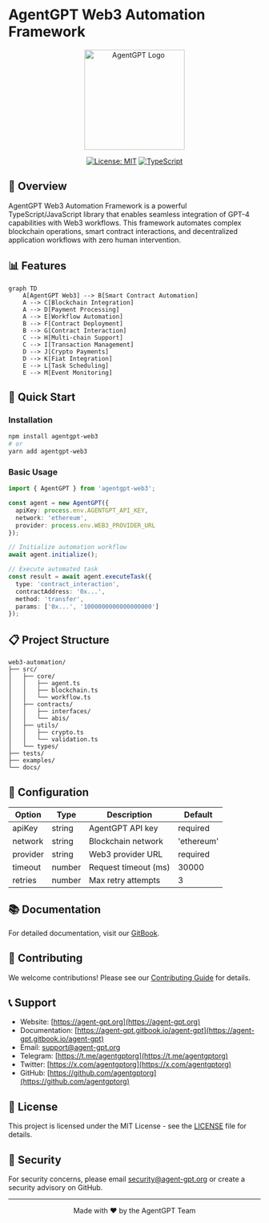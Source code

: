 # AgentGPT Web3 Automation Framework

<div align="center">
  <img src="https://agent-gpt.org/logo.png" alt="AgentGPT Logo" width="200"/>
  
  [![License: MIT](https://img.shields.io/badge/License-MIT-yellow.svg)](https://opensource.org/licenses/MIT)
  [![TypeScript](https://img.shields.io/badge/TypeScript-Ready-blue.svg)](https://www.typescriptlang.org/)
</div>

## 🌟 Overview

AgentGPT Web3 Automation Framework is a powerful TypeScript/JavaScript library that enables seamless integration of GPT-4 capabilities with Web3 workflows. This framework automates complex blockchain operations, smart contract interactions, and decentralized application workflows with zero human intervention.

## 📊 Features

```mermaid
graph TD
    A[AgentGPT Web3] --> B[Smart Contract Automation]
    A --> C[Blockchain Integration]
    A --> D[Payment Processing]
    A --> E[Workflow Automation]
    B --> F[Contract Deployment]
    B --> G[Contract Interaction]
    C --> H[Multi-chain Support]
    C --> I[Transaction Management]
    D --> J[Crypto Payments]
    D --> K[Fiat Integration]
    E --> L[Task Scheduling]
    E --> M[Event Monitoring]
```

## 🚀 Quick Start

### Installation

```bash
npm install agentgpt-web3
# or
yarn add agentgpt-web3
```

### Basic Usage

```typescript
import { AgentGPT } from 'agentgpt-web3';

const agent = new AgentGPT({
  apiKey: process.env.AGENTGPT_API_KEY,
  network: 'ethereum',
  provider: process.env.WEB3_PROVIDER_URL
});

// Initialize automation workflow
await agent.initialize();

// Execute automated task
const result = await agent.executeTask({
  type: 'contract_interaction',
  contractAddress: '0x...',
  method: 'transfer',
  params: ['0x...', '1000000000000000000']
});
```

## 📋 Project Structure

```
web3-automation/
├── src/
│   ├── core/
│   │   ├── agent.ts
│   │   ├── blockchain.ts
│   │   └── workflow.ts
│   ├── contracts/
│   │   ├── interfaces/
│   │   └── abis/
│   ├── utils/
│   │   ├── crypto.ts
│   │   └── validation.ts
│   └── types/
├── tests/
├── examples/
└── docs/
```

## 🔧 Configuration

| Option | Type | Description | Default |
|--------|------|-------------|---------|
| apiKey | string | AgentGPT API key | required |
| network | string | Blockchain network | 'ethereum' |
| provider | string | Web3 provider URL | required |
| timeout | number | Request timeout (ms) | 30000 |
| retries | number | Max retry attempts | 3 |

## 📚 Documentation

For detailed documentation, visit our [GitBook](https://agent-gpt.gitbook.io/agent-gpt).

## 🤝 Contributing

We welcome contributions! Please see our [Contributing Guide](CONTRIBUTING.md) for details.

## 📞 Support

- Website: [https://agent-gpt.org](https://agent-gpt.org)
- Documentation: [https://agent-gpt.gitbook.io/agent-gpt](https://agent-gpt.gitbook.io/agent-gpt)
- Email: support@agent-gpt.org
- Telegram: [https://t.me/agentgptorg](https://t.me/agentgptorg)
- Twitter: [https://x.com/agentgptorg](https://x.com/agentgptorg)
- GitHub: [https://github.com/agentgptorg](https://github.com/agentgptorg)

## 📄 License

This project is licensed under the MIT License - see the [LICENSE](LICENSE) file for details.

## 🔐 Security

For security concerns, please email security@agent-gpt.org or create a security advisory on GitHub.

---

<div align="center">
  Made with ❤️ by the AgentGPT Team
</div>
